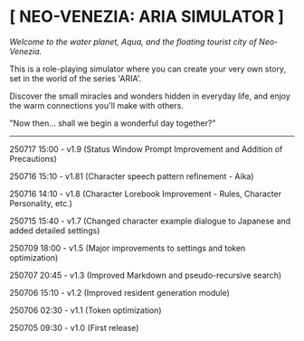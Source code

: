 # [ NEO-VENEZIA: ARIA SIMULATOR ]

*Welcome to the water planet, Aqua,
and the floating tourist city of Neo-Venezia.*

This is a role-playing simulator where you can create your very own story,
set in the world of the series 'ARIA'.

Discover the small miracles and wonders hidden in everyday life,
and enjoy the warm connections you'll make with others.

"Now then... shall we begin a wonderful day together?"

---

<p>250717 15:00 - v1.9 (Status Window Prompt Improvement and Addition of Precautions)</p>
<p>250716 15:10 - v1.81 (Character speech pattern refinement - Aika)</p>
<p>250716 14:10 - v1.8 (Character Lorebook Improvement - Rules, Character Personality, etc.)</p>
<p>250715 15:40 - v1.7 (Changed character example dialogue to Japanese and added detailed settings)</p>
<p>250709 18:00 - v1.5 (Major improvements to settings and token optimization)</p>
<p>250707 20:45 - v1.3 (Improved Markdown and pseudo-recursive search)</p>
<p>250706 15:10 - v1.2 (Improved resident generation module)</p>
<p>250706 02:30 - v1.1 (Token optimization)</p>
<p>250705 09:30 - v1.0 (First release)</p>
